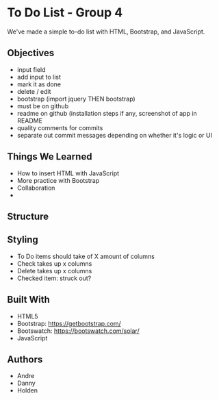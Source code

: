 # To Do List - Group 4
We've made a simple to-do list with HTML, Bootstrap, and JavaScript.

## Objectives

- input field
- add input to list
- mark it as done
- delete / edit
- bootstrap (import jquery THEN bootstrap)
- must be on github
- readme on github (installation steps if any, screenshot of app in README
- quality comments for commits
- separate out commit messages depending on whether it's logic or UI

## Things We Learned

- How to insert HTML with JavaScript 
- More practice with Bootstrap
- Collaboration
- 

## Structure


## Styling

- To Do items should take of X amount of columns
- Check takes up x columns
- Delete takes up x columns
- Checked item: struck out? 

## Built With

- HTML5
- Bootstrap: https://getbootstrap.com/
- Bootswatch: https://bootswatch.com/solar/
- JavaScript

## Authors

- Andre
- Danny
- Holden